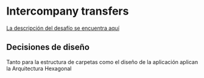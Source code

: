 # Intercompany transfers

[La descripción del desafío se encuentra aquí](challenge.md)

## Decisiones de diseño

Tanto para la estructura de carpetas como el diseño de la aplicación aplican la Arquitectura Hexagonal
